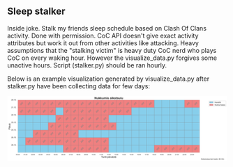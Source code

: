 ## Sleep stalker

Inside joke. Stalk my friends sleep schedule based on Clash Of Clans activity. Done with permission. CoC API doesn't give exact activity attributes but work it out from other activities like attacking. Heavy assumptions that the "stalking victim" is heavy duty CoC nerd who plays CoC on every waking hour. However the visualize_data.py forgives some unactive hours. Script (stalker.py) should be ran hourly.

Below is an example visualization generated by visualize_data.py after stalker.py have been collecting data for few days:

![Example Output](example_output.png)